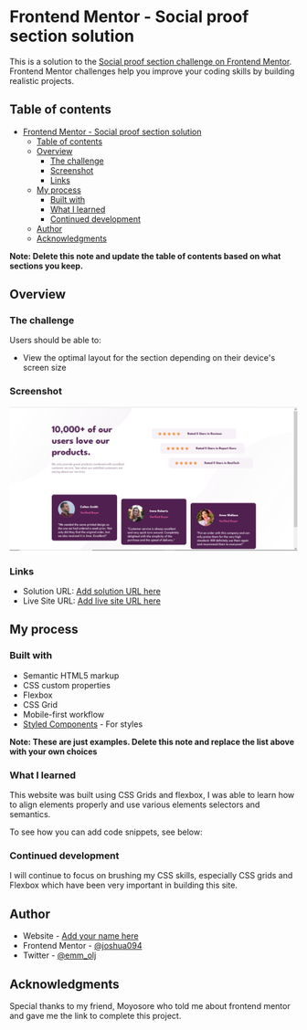 # Frontend Mentor - Social proof section solution

This is a solution to the [Social proof section challenge on Frontend Mentor](https://www.frontendmentor.io/challenges/social-proof-section-6e0qTv_bA). Frontend Mentor challenges help you improve your coding skills by building realistic projects. 

## Table of contents

- [Frontend Mentor - Social proof section solution](#frontend-mentor---social-proof-section-solution)
  - [Table of contents](#table-of-contents)
  - [Overview](#overview)
    - [The challenge](#the-challenge)
    - [Screenshot](#screenshot)
    - [Links](#links)
  - [My process](#my-process)
    - [Built with](#built-with)
    - [What I learned](#what-i-learned)
    - [Continued development](#continued-development)
  - [Author](#author)
  - [Acknowledgments](#acknowledgments)

**Note: Delete this note and update the table of contents based on what sections you keep.**

## Overview

### The challenge

Users should be able to:

- View the optimal layout for the section depending on their device's screen size

### Screenshot

![](./images/project_screenshot.png)


### Links

- Solution URL: [Add solution URL here](https://your-solution-url.com)
- Live Site URL: [Add live site URL here](https://your-live-site-url.com)

## My process

### Built with

- Semantic HTML5 markup
- CSS custom properties
- Flexbox
- CSS Grid
- Mobile-first workflow
- [Styled Components](https://styled-components.com/) - For styles

**Note: These are just examples. Delete this note and replace the list above with your own choices**

### What I learned

This website was built using CSS Grids and flexbox, I was able to learn how to align elements properly
and use various elements selectors and semantics.

To see how you can add code snippets, see below:



### Continued development

I will continue to focus on brushing my CSS skills, especially CSS grids and Flexbox which have been
very important in building this site.



## Author

- Website - [Add your name here](https://www.your-site.com)
- Frontend Mentor - [@joshua094](https://www.frontendmentor.io/profile/joshua094)
- Twitter - [@emm_olj](https://www.twitter.com/emm_olj)


## Acknowledgments

Special thanks to my friend, Moyosore who told me about frontend mentor and gave me the link to complete this project.
